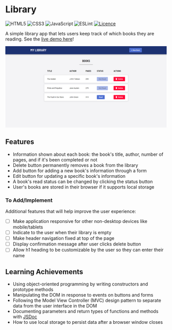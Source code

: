 # Library

![HTML5](https://img.shields.io/badge/html5-%23E34F26.svg?style=for-the-badge&logo=html5&logoColor=white)
![CSS3](https://img.shields.io/badge/css3-%231572B6.svg?style=for-the-badge&logo=css3&logoColor=white)
![JavaScript](https://img.shields.io/badge/javascript-%23323330.svg?style=for-the-badge&logo=javascript&logoColor=%23F7DF1E)
![ESLint](https://img.shields.io/badge/ESLint-4B3263?style=for-the-badge&logo=eslint&logoColor=white)
[![Licence](https://img.shields.io/github/license/Ileriayo/markdown-badges?style=for-the-badge)](./LICENSE)

A simple library app that lets users keep track of which books they are reading. See the [live demo here](https://pa-aggarwal.github.io/library-app/)!

<img src="./assets/preview.png" alt="Library App Preview" width="700"/>

## Features

* Information shown about each book: the book's title, author, number of pages, and if it's been completed or not
* Delete button permanently removes a book from the library
* Add button for adding a new book's information through a form
* Edit button for updating a specific book's information
* A book's read status can be changed by clicking the status button
* User's books are stored in their browser if it supports local storage

### To Add/Implement

Additional features that will help improve the user experience:

- [ ] Make application responsive for other non-desktop devices like mobile/tablets
- [ ] Indicate to the user when their library is empty
- [ ] Make header navigation fixed at top of the page
- [ ] Display confirmation message after user clicks delete button
- [ ] Allow h1 heading to be customizable by the user so they can enter their name 

## Learning Achievements

* Using object-oriented programming by writing constructors and prototype methods
* Manipulating the DOM in response to events on buttons and forms
* Following the Model View Controller (MVC) design pattern to separate data from the user interface in the DOM
* Documenting parameters and return types of functions and methods with [JSDoc](https://jsdoc.app/index.html)
* How to use local storage to persist data after a browser window closes
